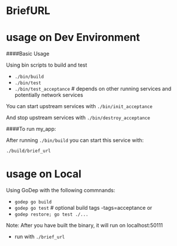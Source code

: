 BriefURL
==========================


usage on Dev Environment
==========================

####Basic Usage

Using bin scripts to build and test
- `./bin/build`
- `./bin/test`
- `./bin/test_acceptance` # depends on other running services and potentially network services

You can start upstream services with `./bin/init_acceptance`

And stop upstream services with `./bin/destroy_acceptance`


####To run my_app:

After running ```./bin/build``` you can start this service with:

``` ./build/brief_url ```

usage on Local
==========================

Using GoDep with the following commnands:
- `godep go build`
- `godep go test` # optional build tags -tags=acceptance
or
- `godep restore; go test ./...`

Note: After you have built the binary, it will run on localhost:50111
- run with `./brief_url`

